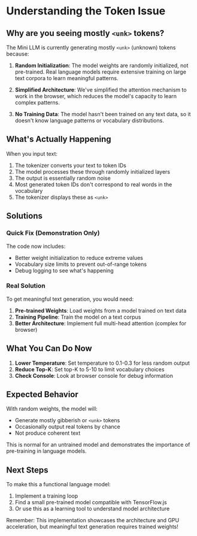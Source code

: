 # Understanding the <unk> Token Issue

## Why are you seeing mostly `<unk>` tokens?

The Mini LLM is currently generating mostly `<unk>` (unknown) tokens because:

1. **Random Initialization**: The model weights are randomly initialized, not pre-trained. Real language models require extensive training on large text corpora to learn meaningful patterns.

2. **Simplified Architecture**: We've simplified the attention mechanism to work in the browser, which reduces the model's capacity to learn complex patterns.

3. **No Training Data**: The model hasn't been trained on any text data, so it doesn't know language patterns or vocabulary distributions.

## What's Actually Happening

When you input text:
1. The tokenizer converts your text to token IDs
2. The model processes these through randomly initialized layers
3. The output is essentially random noise
4. Most generated token IDs don't correspond to real words in the vocabulary
5. The tokenizer displays these as `<unk>`

## Solutions

### Quick Fix (Demonstration Only)
The code now includes:
- Better weight initialization to reduce extreme values
- Vocabulary size limits to prevent out-of-range tokens
- Debug logging to see what's happening

### Real Solution
To get meaningful text generation, you would need:

1. **Pre-trained Weights**: Load weights from a model trained on text data
2. **Training Pipeline**: Train the model on a text corpus
3. **Better Architecture**: Implement full multi-head attention (complex for browser)

## What You Can Do Now

1. **Lower Temperature**: Set temperature to 0.1-0.3 for less random output
2. **Reduce Top-K**: Set top-K to 5-10 to limit vocabulary choices
3. **Check Console**: Look at browser console for debug information

## Expected Behavior

With random weights, the model will:
- Generate mostly gibberish or `<unk>` tokens
- Occasionally output real tokens by chance
- Not produce coherent text

This is normal for an untrained model and demonstrates the importance of pre-training in language models.

## Next Steps

To make this a functional language model:
1. Implement a training loop
2. Find a small pre-trained model compatible with TensorFlow.js
3. Or use this as a learning tool to understand model architecture

Remember: This implementation showcases the architecture and GPU acceleration, but meaningful text generation requires trained weights!
